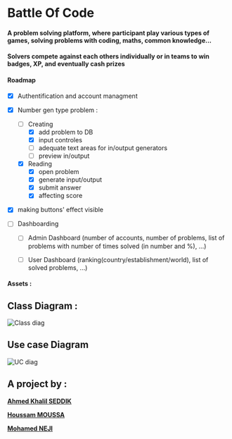 # Battle Of Code 

#### A problem solving platform, where participant play various types of games, solving problems with coding, maths, common knowledge...
#### Solvers compete against each others individually or in teams to win badges, XP, and eventually cash prizes  

#### Roadmap

- [X] Authentification and account managment 

- [X] Number gen type problem :
  - [ ] Creating  
    - [X] add problem to DB
    - [X] input controles
    - [ ] adequate text areas for in/output generators
    - [ ] preview in/output 
  - [X] Reading
    - [X] open problem
    - [X] generate input/output
    - [X] submit answer 
    - [X] affecting score

- [X] making buttons' effect visible 

- [ ] Dashboarding
  - [ ]  Admin Dashboard (number of accounts, number of problems, list of problems with number of times solved (in number and %), ...)
  - [ ]  User Dashboard (ranking(country/establishment/world), list of solved problems, ...)


#### Assets :

## Class Diagram :
![Class diag](https://i.imgur.com/L3lJPE9.png)

## Use case Diagram
![UC diag](https://i.imgur.com/Gnjh6sD.png)


## A project by :
  [**Ahmed Khalil SEDDIK**](https://www.linkedin.com/in/ahmed-khalil-seddik/)

  [**Houssam MOUSSA**](https://www.linkedin.com/in/houssem-moussa-aa7402188/)

  [**Mohamed NEJI**](https://www.linkedin.com/in/mohamedneji/)
